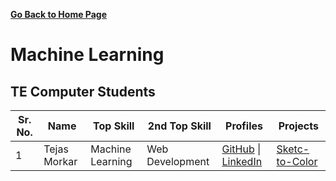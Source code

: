 **[Go Back to Home Page](../../)**

# Machine Learning 

## TE Computer Students

| Sr. No. | Name | Top Skill | 2nd Top Skill | Profiles | Projects |
| --- | ---| --- | --- | --- | --- |
| 1 | Tejas Morkar | Machine Learning | Web Development | [GitHub](https://github.com/tejasmorkar) \| [LinkedIn](https://linkedin.com/in/tejasmorkar) | [Sketc-to-Color](https://tejasmorkar.tech/sketch-to-color) |
